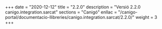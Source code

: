 +++
date        = "2020-12-12"
title       = "2.2.0"
description = "Versió 2.2.0 canigo.integration.sarcat"
sections    = "Canigó"
enllac		= "/canigo-portal/documentacio-llibreries/canigo.integration.sarcat/2.2.0/"
weight		= 3
+++
